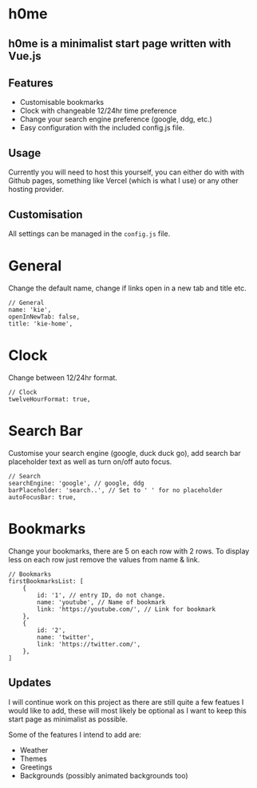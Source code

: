 # h0me

## h0me is a minimalist start page written with Vue.js

## Features
* Customisable bookmarks
* Clock with changeable 12/24hr time preference
* Change your search engine preference (google, ddg, etc.)
* Easy configuration with the included config.js file.

## Usage
Currently you will need to host this yourself, you can either do with with Github pages, something like Vercel (which is what I use) or any other hosting provider.

## Customisation
All settings can be managed in the `config.js` file.
# General
Change the default name, change if links open in a new tab and title etc.
```
// General
name: 'kie',
openInNewTab: false,
title: 'kie-home',
```
# Clock
Change between 12/24hr format.
```
// Clock
twelveHourFormat: true,
```
# Search Bar
Customise your search engine (google, duck duck go), add search bar placeholder text as well as turn on/off auto focus.
```
// Search
searchEngine: 'google', // google, ddg
barPlaceholder: 'search..', // Set to ' ' for no placeholder
autoFocusBar: true,
```

# Bookmarks
Change your bookmarks, there are 5 on each row with 2 rows. To display less on each row just remove the values from name & link.
```
// Bookmarks
firstBookmarksList: [
    {
        id: '1', // entry ID, do not change.
        name: 'youtube', // Name of bookmark
        link: 'https://youtube.com/', // Link for bookmark
    },
    {
        id: '2',
        name: 'twitter',
        link: 'https://twitter.com/',
    },
]
```

## Updates
I will continue work on this project as there are still quite a few featues I would like to add, these will most likely be optional as I want to keep this start page as minimalist as possible.

Some of the features I intend to add are:
* Weather
* Themes
* Greetings
* Backgrounds (possibly animated backgrounds too)